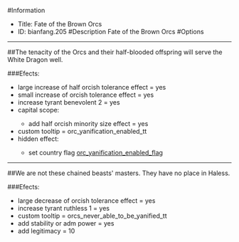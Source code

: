 #Information
 - Title: Fate of the Brown Orcs
 - ID: bianfang.205
#Description
Fate of the Brown Orcs
#Options

___
##The tenacity of the Orcs and their half-blooded offspring will serve the White Dragon well.

###Efects:<ul><li>large increase of half orcish tolerance effect = yes</li><li>small increase of orcish tolerance effect = yes</li><li>increase tyrant benevolent 2 = yes</li><li>capital scope:</li><ul><li>add half orcish minority size effect = yes</li></ul><li>custom tooltip = orc_yanification_enabled_tt</li><li>hidden effect:</li><ul><li>set country flag [orc_yanification_enabled_flag](../flags/orc_yanification_enabled_flag.md)</li></ul></ul>

___
##We are not these chained beasts' masters. They have no place in Haless.

###Efects:<ul><li>large decrease of orcish tolerance effect = yes</li><li>increase tyrant ruthless 1 = yes</li><li>custom tooltip = orcs_never_able_to_be_yanified_tt</li><li>add stability or adm power = yes</li><li>add legitimacy = 10</li></ul>
